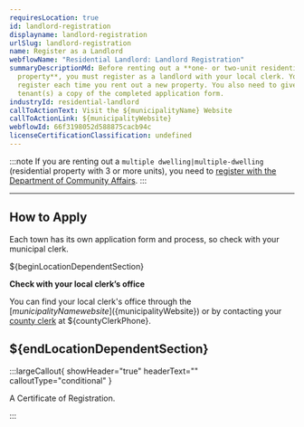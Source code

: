 ```yaml
---
requiresLocation: true
id: landlord-registration
displayname: landlord-registration
urlSlug: landlord-registration
name: Register as a Landlord
webflowName: "Residential Landlord: Landlord Registration"
summaryDescriptionMd: Before renting out a **one- or two-unit residential
  property**, you must register as a landlord with your local clerk. You need to
  register each time you rent out a new property. You also need to give your
  tenant(s) a copy of the completed application form.
industryId: residential-landlord
callToActionText: Visit the ${municipalityName} Website
callToActionLink: ${municipalityWebsite}
webflowId: 66f3198052d588875cacb94c
licenseCertificationClassification: undefined
---
```


:::note
If you are renting out a `multiple dwelling|multiple-dwelling` (residential property with 3 or more units), you need to [register with the Department of Community Affairs](https://njdcaportal.dynamics365portals.us/ultra-bhi-home/).
:::

---

## How to Apply

Each town has its own application form and process, so check with your municipal clerk.

${beginLocationDependentSection}

**Check with your local clerk’s office**

You can find your local clerk's office through the [${municipalityName} website](${municipalityWebsite}) or by contacting your [county clerk](${countyClerkWebsite}) at ${countyClerkPhone}.

## ${endLocationDependentSection}

:::largeCallout{ showHeader="true" headerText="" calloutType="conditional" }

A Certificate of Registration.

:::
